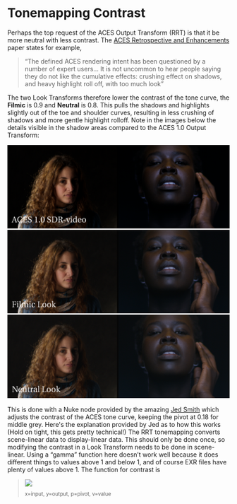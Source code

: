 # Tonemapping Contrast

Perhaps the top request of the ACES Output Transform (RRT) is that it be more neutral with less contrast. The [ACES Retrospective and Enhancements](https://community.acescentral.com/uploads/default/original/1X/38d7ee7ca7720701873914094d6f4a1d4ca031ef.pdf) paper states for example,

> “The defined ACES rendering intent has been questioned by a number of expert users... It is not uncommon to hear people saying they do not like the cumulative effects: crushing effect on shadows, and heavy highlight roll off, with too much look”

The two Look Transforms therefore lower the contrast of the tone curve, the **Filmic** is 0.9 and **Neutral** is 0.8. This pulls the shadows and highlights slightly out of the toe and shoulder curves, resulting in less crushing of shadows and more gentle highlight rolloff. Note in the images below the details visible in the shadow areas compared to the ACES 1.0 Output Transform:

![rrt](img/tone_rrt.png)
![rrt](img/tone_filmic9.png)
![rrt](img/tone_neutral8.png)

This is done with a Nuke node provided by the amazing [Jed Smith](https://github.com/jedypod) which adjusts the contrast of the ACES tone curve, keeping the pivot at 0.18 for middle grey. Here's the explanation provided by Jed as to how this works (Hold on tight, this gets pretty technical!) The RRT tonemapping converts scene-linear data to display-linear data. This should only be done once, so modifying the contrast in a Look Transform needs to be done in scene-linear. Using a “gamma” function here doesn’t work well because it does different things to values above 1 and below 1, and of course EXR files have plenty of values above 1. The function for contrast is 

<blockquote><img src="https://render.githubusercontent.com/render/math?math=y = p\left(\frac{x}{p}\right)^{v}"><br>
<sub>x=input, y=output, p=pivot, v=value</sub><br> </blockquote>


